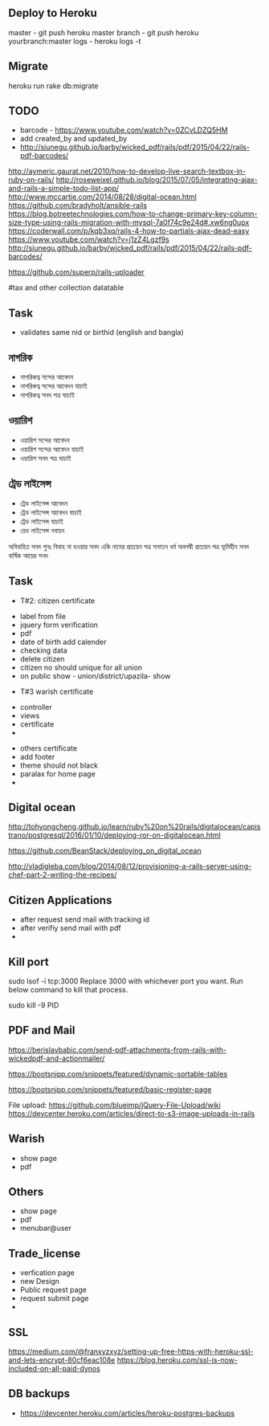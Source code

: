 
Deploy to Heroku
------------------
master - git push heroku master
branch - git push heroku yourbranch:master
logs - heroku logs -t

Migrate
-------
heroku run rake db:migrate

TODO
-----------
* barcode - https://www.youtube.com/watch?v=0ZCvLDZQ5HM
* add created_by and updated_by
* http://siunegu.github.io/barby/wicked_pdf/rails/pdf/2015/04/22/rails-pdf-barcodes/

http://aymeric.gaurat.net/2010/how-to-develop-live-search-textbox-in-ruby-on-rails/
http://roseweixel.github.io/blog/2015/07/05/integrating-ajax-and-rails-a-simple-todo-list-app/
http://www.mccartie.com/2014/08/28/digital-ocean.html
https://github.com/bradyholt/ansible-rails
https://blog.botreetechnologies.com/how-to-change-primary-key-column-size-type-using-rails-migration-with-mysql-7a0f74c9e24d#.xw6ng0upx
https://coderwall.com/p/kqb3xq/rails-4-how-to-partials-ajax-dead-easy
https://www.youtube.com/watch?v=j1zZ4Lgzf9s
http://siunegu.github.io/barby/wicked_pdf/rails/pdf/2015/04/22/rails-pdf-barcodes/

https://github.com/superp/rails-uploader

#tax and other collection datatable

Task
-----
* validates same nid or birthid (english and bangla)

নাগরিক
--------
- নাগরিকত্ব সন্দের আবেদন
- নাগরিকত্ব সন্দের আবেদন যাচাই
- নাগরিকত্ব সনদ পত্র যাচাই

 ওয়ারিশ
 --------
- ওয়ারিশ সন্দের আবেদন
- ওয়ারিশ সন্দের আবেদন যাচাই
- ওয়ারিশ সনদ পত্র যাচাই

ট্রেড লাইসেন্স
-----------
- ট্রেড লাইসেন্স আবেদন
- ট্রেড লাইসেন্স আবেদন যাচাই
- ট্রেড লাইসেন্স যাচাই
- রেড লাইসেন্স নবায়ন

অবিবাহিত সনদ
পুনঃ বিবাহ না হওয়ার সনদ
একি  নামের প্রত্যয়ন পত্র
সনাতন ধর্ম অবলম্বী
প্রত্যয়ন পত্র
ভূমিহীন সনদ
বার্ষিক আয়ের সনদ

Task
-------
* T#2: citizen certificate
 - label from file
 - jquery form verification
 - pdf
 - date of birth add calender
 - checking data
 - delete citizen
 - citizen no should unique for all union
 - on public show - union/district/upazila- show
 
* T#3 warish certificate
 - controller
 - views
 - certificate
 - 
 
* others certificate
* add footer
* theme should not black
* paralax for home page
*

Digital ocean
--------------
http://tohyongcheng.github.io/learn/ruby%20on%20rails/digitalocean/capistrano/postgresql/2016/01/10/deploying-ror-on-digitalocean.html

https://github.com/BeanStack/deploying_on_digital_ocean

http://vladigleba.com/blog/2014/08/12/provisioning-a-rails-server-using-chef-part-2-writing-the-recipes/


Citizen Applications
--------------------
* after request send mail with tracking id
* after verifiy send mail with pdf
* 

Kill port
------

sudo lsof -i tcp:3000 
Replace 3000 with whichever port you want. Run below command to kill that process.

sudo kill -9 PID

PDF and Mail
------------

https://berislavbabic.com/send-pdf-attachments-from-rails-with-wickedpdf-and-actionmailer/

https://bootsnipp.com/snippets/featured/dynamic-sortable-tables

https://bootsnipp.com/snippets/featured/basic-register-page

File upload:
https://github.com/blueimp/jQuery-File-Upload/wiki
https://devcenter.heroku.com/articles/direct-to-s3-image-uploads-in-rails


Warish
------
* show page
* pdf

Others
------
* show page
* pdf
* menubar@user

Trade_license
-------------
* verfication page
* new Design
* Public request page
* request submit page
* 

SSL
---
https://medium.com/@franxyzxyz/setting-up-free-https-with-heroku-ssl-and-lets-encrypt-80cf6eac108e
https://blog.heroku.com/ssl-is-now-included-on-all-paid-dynos


DB backups
----------
* https://devcenter.heroku.com/articles/heroku-postgres-backups


